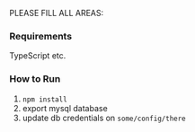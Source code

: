 PLEASE FILL ALL AREAS:

### Requirements

TypeScript etc.

### How to Run

1. `npm install`
2. export mysql database
3. update db credentials on `some/config/there` 
